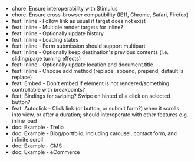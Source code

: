 - chore: Ensure interoperability with Stimulus
- chore: Ensure cross-browser compatibility (IE11, Chrome, Safari, Firefox)
- feat: Inline - Follow link as usual if target does not exist
- feat: Inline - Multiple render targets for inline?
- feat: Inline - Optionally update history
- feat: Inline - Loading states
- feat: Inline - Form submission should support multipart
- feat: Inline - Optionally keep destination's previous contents (i.e. sliding/page turning effects)
- feat: Inline - Optionally update location and document.title
- feat: Inline - Choose add method (replace, append, prepend; default is replace)
- feat: Embed - Don't embed if element is not rendered/something controllable with breakpoints?
- feat: Bindings for swiping? Swipe on hinted el = click on selected button?
- feat: Autoclick - Click link (or button, or submit form?) when it scrolls into view, or after a duration; should interoperate with other features e.g. inline load
- doc: Example - Trello
- doc: Example - Blog/portfolio, including carousel, contact form, and infinite scroll
- doc: Example - CMS
- doc: Example - eCommerce
